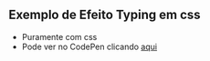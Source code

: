 ## Exemplo de Efeito Typing em css

- Puramente com css
- Pode ver no CodePen clicando [aqui](https://codepen.io/evenilsonliandro/full/xxgjGWw)